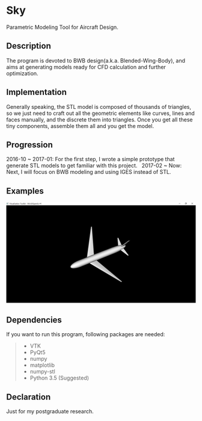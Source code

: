 # Sky
Parametric Modeling Tool for Aircraft Design.

## Description
The program is devoted to BWB design(a.k.a. Blended-Wing-Body), and aims at generating models ready for 
CFD calculation and further optimization.

## Implementation
Generally speaking, the STL model is composed of thousands of triangles, so we just need to craft out
all the geometric elements like curves, lines and faces manually, and the discrete them into triangles.
Once you get all these tiny components, assemble them all and you get the model.

## Progression
2016-10 ~ 2017-01: For the first step, I wrote a simple prototype that generate STL models to get familiar with this project.   
2017-02 ~ Now: Next, I will focus on BWB modeling and using IGES instead of STL.

## Examples
![V1.0模型](https://github.com/cangyu/Sky/blob/master/pic/VIEW_V1.0.JPG)

## Dependencies
If you want to run this program, following packages are needed:
> * VTK
> * PyQt5
> * numpy
> * matplotlib
> * numpy-stl
> * Python 3.5 (Suggested)

## Declaration
Just for my postgraduate research.
